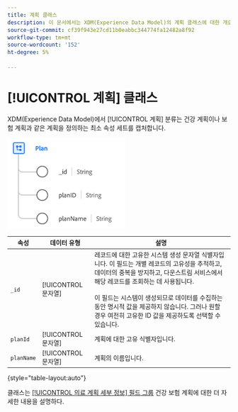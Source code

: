 ```yaml
---
title: 계획 클래스
description: 이 문서에서는 XDM(Experience Data Model)의 계획 클래스에 대한 개요를 제공합니다.
source-git-commit: cf39f943e27cd11b0eabbc344774fa12482a8f92
workflow-type: tm+mt
source-wordcount: '152'
ht-degree: 5%

---
```


# [!UICONTROL 계획] 클래스

XDM(Experience Data Model)에서 [!UICONTROL 계획] 분류는 건강 계획이나 보험 계획과 같은 계획을 정의하는 최소 속성 세트를 캡처합니다.

![클래스 구조](../images/classes/plan.png)

| 속성 | 데이터 유형 | 설명 |
| --- | --- | --- |
| `_id` | [!UICONTROL 문자열] | 레코드에 대한 고유한 시스템 생성 문자열 식별자입니다. 이 필드는 개별 레코드의 고유성을 추적하고, 데이터의 중복을 방지하고, 다운스트림 서비스에서 해당 레코드를 조회하는 데 사용됩니다.<br><br>이 필드는 시스템이 생성되므로 데이터를 수집하는 동안 명시적 값을 제공하지 않습니다. 그러나 원할 경우 여전히 고유한 ID 값을 제공하도록 선택할 수 있습니다. |
| `planId` | [!UICONTROL 문자열] | 계획에 대한 고유 식별자입니다. |
| `planName` | [!UICONTROL 문자열] | 계획의 이름입니다. |

{style=&quot;table-layout:auto&quot;}

클래스는 [[!UICONTROL 의료 계획 세부 정보] 필드 그룹](../field-groups/plan/healthcare-plan-details.md) 건강 보험 계획에 대한 더 자세한 내용을 설명하다.
